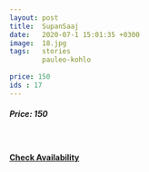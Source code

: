 ```yaml
---
layout: post
title:  SupanSaaj
date:   2020-07-1 15:01:35 +0300
image:  18.jpg
tags:   stories
        pauleo-kohlo
        
price: 150
ids : 17
---
```



<h5>Price: 150</h5><br>


<h4><a class="add-cart cart1" href="{{ site.baseurl }}/books#17"><b>Check Availability</b></a></h4>

<body>
 <script src="{{ site.baseurl }}/js/main.js"></script>
 </body>